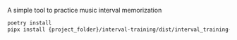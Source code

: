 A simple tool to practice music interval memorization

``` bash
poetry install
pipx install {project_folder}/interval-training/dist/interval_training-{version}.tar.gz
```